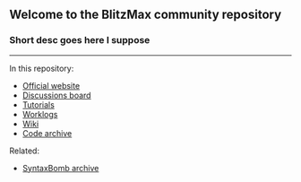 ## Welcome to the BlitzMax community repository
### Short desc goes here I suppose

---

In this repository:
* [Official website](https://blitzmax.org)
* [Discussions board](../../discussions)
* [Tutorials](../../discussions/categories/tutorials)
* [Worklogs](../../discussions/categories/worklogs)
* [Wiki](../../wiki)
* [Code archive](/code%20archive)

Related:
* [SyntaxBomb archive](../../../SyntaxBomb-Backup)

